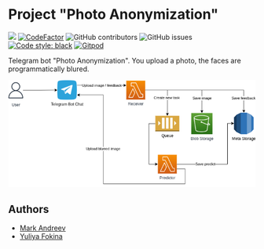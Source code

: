 # Project "Photo Anonymization"

[<img src="https://img.shields.io/badge/license-Apache_2.0-blue">](https://github.com/mrk-andreev/ml-system-design-22/blob/master/README.md)
[![CodeFactor](https://www.codefactor.io/repository/github/mrk-andreev/ml-system-design-22/badge)](https://www.codefactor.io/repository/github/mrk-andreev/ml-system-design-22)
![GitHub contributors](https://img.shields.io/github/contributors/mrk-andreev/ml-system-design-22)
![GitHub issues](https://img.shields.io/github/issues/mrk-andreev/ml-system-design-22)
[![Code style: black](https://img.shields.io/badge/code%20style-black-000000.svg)](https://github.com/psf/black)
[![Gitpod](https://img.shields.io/badge/Gitpod-ready--to--code-blue?logo=gitpod)](https://gitpod.io/#https://github.com/mrk-andreev/ml-system-design-22)


Telegram bot "Photo Anonymization". You upload a photo, the faces are programmatically blured.

![Image](docs/images/prediction-feedback-flow-diagram.png)

## Authors

- [Mark Andreev](https://github.com/mrk-andreev)
- [Yuliya Fokina](https://github.com/foookinaaa)
